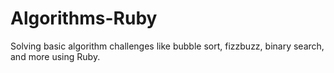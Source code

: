 # Algorithms-Ruby
Solving basic algorithm challenges like bubble sort, fizzbuzz, binary search, and more using Ruby.


